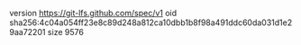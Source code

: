 version https://git-lfs.github.com/spec/v1
oid sha256:4c04a054ff23e8c89d248a812ca10dbb1b8f98a491ddc60da031d1e29aa72201
size 9576

